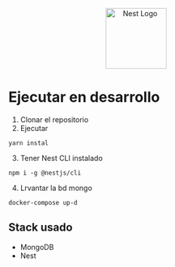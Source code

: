 <p align="center">
  <a href="http://nestjs.com/" target="blank"><img src="https://nestjs.com/img/logo-small.svg" width="120" alt="Nest Logo" /></a>
</p>

# Ejecutar en desarrollo

1. Clonar el repositorio
2. Ejecutar
```
yarn instal
```
3. Tener Nest CLI instalado
```
npm i -g @nestjs/cli
```

4. Lrvantar la bd mongo
```
docker-compose up-d
```


## Stack usado
* MongoDB
* Nest